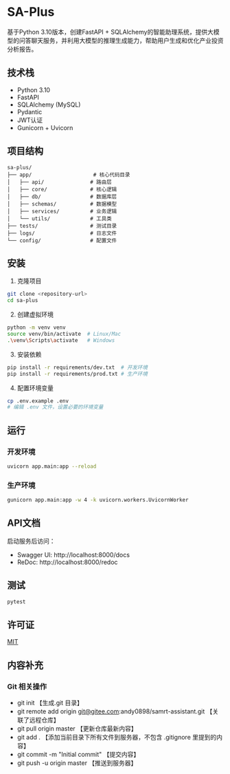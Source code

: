 # SA-Plus

基于Python 3.10版本，创建FastAPI + SQLAlchemy的智能助理系统，提供大模型的问答聊天服务，并利用大模型的推理生成能力，帮助用户生成和优化产业投资分析报告。

## 技术栈

- Python 3.10
- FastAPI
- SQLAlchemy (MySQL)
- Pydantic
- JWT认证
- Gunicorn + Uvicorn

## 项目结构

```
sa-plus/
├── app/                    # 核心代码目录
│   ├── api/               # 路由层
│   ├── core/              # 核心逻辑
│   ├── db/                # 数据库层
│   ├── schemas/           # 数据模型
│   ├── services/          # 业务逻辑
│   └── utils/             # 工具类
├── tests/                 # 测试目录
├── logs/                  # 日志文件
└── config/                # 配置文件
```

## 安装

1. 克隆项目
```bash
git clone <repository-url>
cd sa-plus
```

2. 创建虚拟环境
```bash
python -m venv venv
source venv/bin/activate  # Linux/Mac
.\venv\Scripts\activate   # Windows
```

3. 安装依赖
```bash
pip install -r requirements/dev.txt  # 开发环境
pip install -r requirements/prod.txt # 生产环境
```

4. 配置环境变量
```bash
cp .env.example .env
# 编辑 .env 文件，设置必要的环境变量
```

## 运行

### 开发环境
```bash
uvicorn app.main:app --reload
```

### 生产环境
```bash
gunicorn app.main:app -w 4 -k uvicorn.workers.UvicornWorker
```

## API文档

启动服务后访问：
- Swagger UI: http://localhost:8000/docs
- ReDoc: http://localhost:8000/redoc

## 测试

```bash
pytest
```

## 许可证

[MIT](LICENSE) 

## 内容补充
### Git 相关操作
- git init 【生成.git 目录】
- git remote add origin git@gitee.com:andy0898/samrt-assistant.git  【关联了远程仓库】
- git pull origin master   【更新仓库最新内容】
- git add .    【添加当前目录下所有文件到服务器，不包含 .gitignore 里提到的内容】
- git commit -m "Initial commit"  【提交内容】
- git push -u origin master  【推送到服务器】